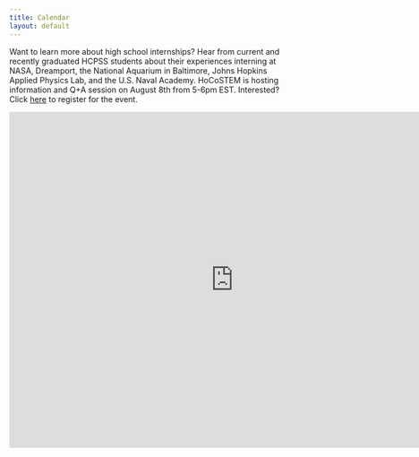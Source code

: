 ```yaml
---
title: Calendar
layout: default
---
```

<p>Want to learn more about high school internships?  Hear from current and recently graduated HCPSS students about their experiences interning at NASA, Dreamport, the National Aquarium in Baltimore, Johns Hopkins Applied Physics Lab, and the U.S. Naval Academy.  
HoCoSTEM is hosting information and Q+A session on August 8th from 5-6pm EST.  Interested?  Click <a href="https://docs.google.com/forms/d/e/1FAIpQLSdMm_S8eUPmKlzacoIE3J0ojnVKDBCaHR7WttRXB0vO-P7vWA/viewform?usp=sf_link">here</a> to register for the event.</p>
<div class="responsiveCal">
  <iframe src="https://calendar.google.com/calendar/b/2/embed?height=600&amp;wkst=1&amp;bgcolor=%23ffffff&amp;ctz=America%2FNew_York&amp;src=aG9jb3N0ZW1AZ21haWwuY29t&amp;src=bjFzNmRlOGVkaWFjcTgxdGs1Y3JxcWZxbGdAZ3JvdXAuY2FsZW5kYXIuZ29vZ2xlLmNvbQ&amp;src=c3VocjR1ZGNwdTBjMWVtZGpxcWx1YjZkZzhAZ3JvdXAuY2FsZW5kYXIuZ29vZ2xlLmNvbQ&amp;src=bTU1YTI3cXEwMGQ0OGI0Zzk5ZDhyanFqODRAZ3JvdXAuY2FsZW5kYXIuZ29vZ2xlLmNvbQ&amp;src=YnV1bzh2YzAxNmxsNzQzbWw5NmZwaGpvNTRAZ3JvdXAuY2FsZW5kYXIuZ29vZ2xlLmNvbQ&amp;src=NG9mNHYydG9wdnZiMzNsajVpa2Y0b2hnbmNAZ3JvdXAuY2FsZW5kYXIuZ29vZ2xlLmNvbQ&amp;src=Y29xNTZtc2dxbm92Njk2am5yaDJxM244M2dAZ3JvdXAuY2FsZW5kYXIuZ29vZ2xlLmNvbQ&amp;src=YWpkb2Q2czA4NTl0ZzE1aTJvZGg3NWh2dDhAZ3JvdXAuY2FsZW5kYXIuZ29vZ2xlLmNvbQ&amp;color=%23039BE5&amp;color=%230B8043&amp;color=%23E4C441&amp;color=%233F51B5&amp;color=%239E69AF&amp;color=%23F4511E&amp;color=%23D50000&amp;color=%23E67C73&amp;showTabs=1&amp;showCalendars=1&amp;showTz=0" style="border-width:0" width="800" height="600" frameborder="0" scrolling="no"></iframe>

</div>
